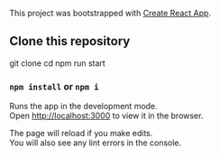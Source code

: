 This project was bootstrapped with [Create React App](https://github.com/facebook/create-react-app).

## Clone this repository

git clone <this-repo-clone-link> <give-it-a-name>
cd <give-it-a-name>
npm run start

### `npm install` or `npm i`

Runs the app in the development mode.<br />
Open [http://localhost:3000](http://localhost:3000) to view it in the browser.

The page will reload if you make edits.<br />
You will also see any lint errors in the console.


